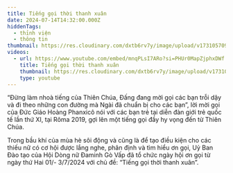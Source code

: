 ```yaml
---
title: Tiếng gọi thời thanh xuân
date: 2024-07-14T14:32:00.000Z
hiddenTags:
  - thỉnh viện
  - thông tin
thumbnail: https://res.cloudinary.com/dxtb6rv7y/image/upload/v1731057099/B%C3%8CA_TI%E1%BA%BENG_G%E1%BB%8CI_TH%E1%BB%9CI_THANH_XU%C3%82N_rkgidm.jpg
videos:
  - url: https://www.youtube.com/embed/mnqPLsI7ARo?si=PHUr0MapZjphxDWf
    title: Tiếng gọi thời thanh xuân
    thumbnail: https://res.cloudinary.com/dxtb6rv7y/image/upload/v1731057099/B%C3%8CA_TI%E1%BA%BENG_G%E1%BB%8CI_TH%E1%BB%9CI_THANH_XU%C3%82N_rkgidm.jpg
    type: youtube
---
```

“Đừng làm nhoà tiếng của Thiên Chúa, Đấng đang mời gọi các bạn trỗi dậy và đi theo những con đường mà Ngài đã chuẩn bị cho các bạn”, lời mời gọi của Đức Giáo Hoàng Phanxicô nói với các bạn trẻ tại diễn đàn giới trẻ quốc tế lần thứ XI, tại Rôma 2019, gợi lên một tiếng gọi đầy hy vọng đến từ Thiên Chúa.

Trong bầu khí của mùa hè sôi động và cũng là để tạo điều kiện cho các thiếu nữ có cơ hội được lắng nghe, phân định và tìm hiểu ơn gọi, Uỷ Ban Đào tạo của Hội Dòng nữ Đaminh Gò Vấp đã tổ chức ngày hội ơn gọi từ ngày thứ Hai 01/- 3/7/2024 với chủ đề: “Tiếng gọi thời thanh xuân”.
